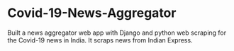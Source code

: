 # Covid-19-News-Aggregator
Built a news aggregator web app with Django and python web scraping for the Covid-19 news in India. It scraps news from Indian Express.
